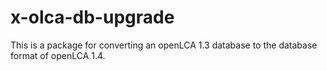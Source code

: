 x-olca-db-upgrade
=================
This is a package for converting an openLCA 1.3 database to the database format
of openLCA 1.4.

